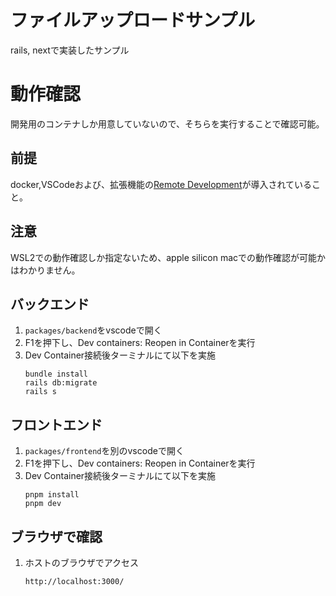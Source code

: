 # ファイルアップロードサンプル

rails, nextで実装したサンプル

# 動作確認
開発用のコンテナしか用意していないので、そちらを実行することで確認可能。

## 前提
docker,VSCodeおよび、拡張機能の[Remote Development](https://marketplace.visualstudio.com/items?itemName=ms-vscode-remote.vscode-remote-extensionpack)が導入されていること。

## 注意
WSL2での動作確認しか指定ないため、apple silicon macでの動作確認が可能かはわかりません。

## バックエンド
1. `packages/backend`をvscodeで開く
1. F1を押下し、Dev containers: Reopen in Containerを実行
1. Dev Container接続後ターミナルにて以下を実施
    ```
    bundle install
    rails db:migrate
    rails s
    ```
## フロントエンド
1. `packages/frontend`を別のvscodeで開く
1. F1を押下し、Dev containers: Reopen in Containerを実行
1. Dev Container接続後ターミナルにて以下を実施
    ```
    pnpm install
    pnpm dev
    ```
## ブラウザで確認
1. ホストのブラウザでアクセス
    ```
    http://localhost:3000/
    ```
